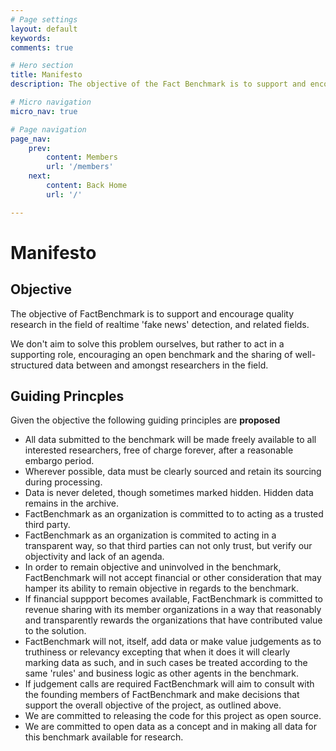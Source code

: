 ```yaml
---
# Page settings
layout: default
keywords:
comments: true

# Hero section
title: Manifesto
description: The objective of the Fact Benchmark is to support and encourage quality research in the field of realtime 'fake news' detection. Our manifesto supports this objective by clearly outlining our commitment to open data, open code, objectivity and organizational transparency.

# Micro navigation
micro_nav: true

# Page navigation
page_nav:
    prev:
        content: Members
        url: '/members' 
    next:
        content: Back Home
        url: '/' 

---
```


# Manifesto


## Objective

The objective of FactBenchmark is to support and encourage quality research in the field of realtime 'fake news' detection, and related fields. 

We don't aim to solve this problem ourselves, but rather to act in a supporting role, encouraging an open benchmark and the sharing of well-structured data between and amongst researchers in the field. 

## Guiding Princples

Given the objective the following guiding principles are <b>proposed</b>

* All data submitted to the benchmark will be made freely available to all interested researchers, free of charge forever, after a reasonable embargo period.
* Wherever possible, data must be clearly sourced and retain its sourcing during processing. 
* Data is never deleted, though sometimes marked hidden. Hidden data remains in the archive.
* FactBenchmark as an organization is committed to to acting as a trusted third party.
* FactBenchmark as an organization is commited to acting in a transparent way, so that third parties can not only trust, but verify our objectivity and lack of an agenda.
* In order to remain objective and uninvolved in the benchmark, FactBenchmark will not accept financial or other consideration that may hamper its ability to remain objective in regards to the benchmark. 
* If financial suppport becomes available, FactBenchmark is committed to revenue sharing with its member organizations in a way that reasonably and transparently rewards the organizations that have contributed value to the solution.
* FactBenchmark will not, itself, add data or make value judgements as to truthiness or relevancy excepting that when it does it will clearly marking data as such, and in such cases be treated according to the same 'rules' and business logic as other agents in the benchmark. 
* If judgement calls are required FactBenchmark will aim to consult with the founding members of FactBenchmark and make decisions that support the overall objective of the project, as outlined above.
* We are committed to releasing the code for this project as open source. 
* We are committed to open data as a concept and in making all data for this benchmark available for research.

